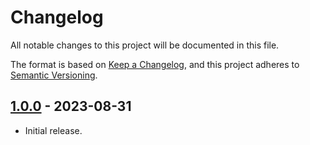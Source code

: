 # Changelog

All notable changes to this project will be documented in this file.

The format is based on [Keep a Changelog](https://keepachangelog.com/en/1.1.0/), and this project adheres to [Semantic Versioning](https://semver.org/spec/v2.0.0.html).

## [1.0.0] - 2023-08-31

- Initial release.

[1.0.0]: https://github.com/qiaeru.com/releases/tag/v1.0.0
